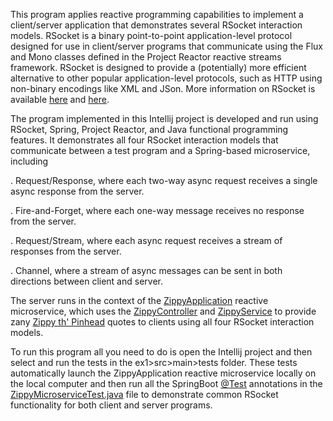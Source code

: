 This program applies reactive programming capabilities to implement a
client/server application that demonstrates several RSocket
interaction models.  RSocket is a binary point-to-point
application-level protocol designed for use in client/server programs
that communicate using the Flux and Mono classes defined in the
Project Reactor reactive streams framework.  RSocket is designed to
provide a (potentially) more efficient alternative to other popular
application-level protocols, such as HTTP using non-binary encodings
like XML and JSon.  More information on RSocket is available
[here](https://rsocket.io) and
[here](https://www.baeldung.com/rsocket).

The program implemented in this Intellij project is developed and run
using RSocket, Spring, Project Reactor, and Java functional
programming features.  It demonstrates all four RSocket interaction
models that communicate between a test program and a Spring-based
microservice, including

. Request/Response, where each two-way async request receives a single
  async response from the server.

. Fire-and-Forget, where each one-way message receives no response
  from the server.

. Request/Stream, where each async request receives a stream of
  responses from the server.

. Channel, where a stream of async messages can be sent in both
  directions between client and server.

The server runs in the context of the
[ZippyApplication](src/main/java/zippyisms/application/ZippyApplication.java)
reactive microservice, which uses the
[ZippyController](src/main/java/zippyisms/controller/ZippyController.java)
and [ZippyService](src/main/java/zippyisms/service/ZippyService.java)
to provide zany [Zippy th'
Pinhead](https://en.wikipedia.org/wiki/Zippy_the_Pinhead) quotes to
clients using all four RSocket interaction models.

To run this program all you need to do is open the Intellij project
and then select and run the tests in the ex1>src>main>tests
folder. These tests automatically launch the ZippyApplication reactive
microservice locally on the local computer and then run all the
SpringBoot [@Test](https://www.baeldung.com/spring-boot-testing)
annotations in the
[ZippyMicroserviceTest.java](src/test/java/zippyisms/application/ZippyMicroserviceTest.java)
file to demonstrate common RSocket functionality for both client and
server programs.

